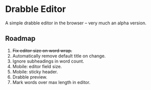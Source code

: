 # Drabble Editor

A simple drabble editor in the browser – very much an alpha version.

## Roadmap

1. ~~Fix editor size on word wrap.~~
2. Automatically remove default title on change.
3. Ignore subheadings in word count.
4. Mobile: editor field size.
5. Mobile: sticky header.
6. Drabble preview.
7. Mark words over max length in editor.
